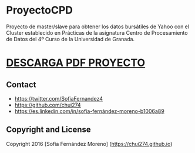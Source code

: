 # ProyectoCPD

Proyecto de master/slave para obtener los datos bursátiles de Yahoo con el Cluster establecido en Prácticas de la asignatura
Centro de Procesamiento de Datos del 4º Curso de la Universidad de Granada.


# [DESCARGA PDF PROYECTO](https://swad.ugr.es/swad/tmp/WpmCokJ1uAtugoAFuXct18GqoRX_haNwstUhZm1RW8E/proyecto_CPD_v1.pdf)  

## Contact

* https://twitter.com/SofiaFernandez4
* https://github.com/chui274
* https://es.linkedin.com/in/sofia-fernández-moreno-b1006a89


## Copyright and License

Copyright 2016 [Sofía Fernández Moreno]
(https://chui274.github.io)
